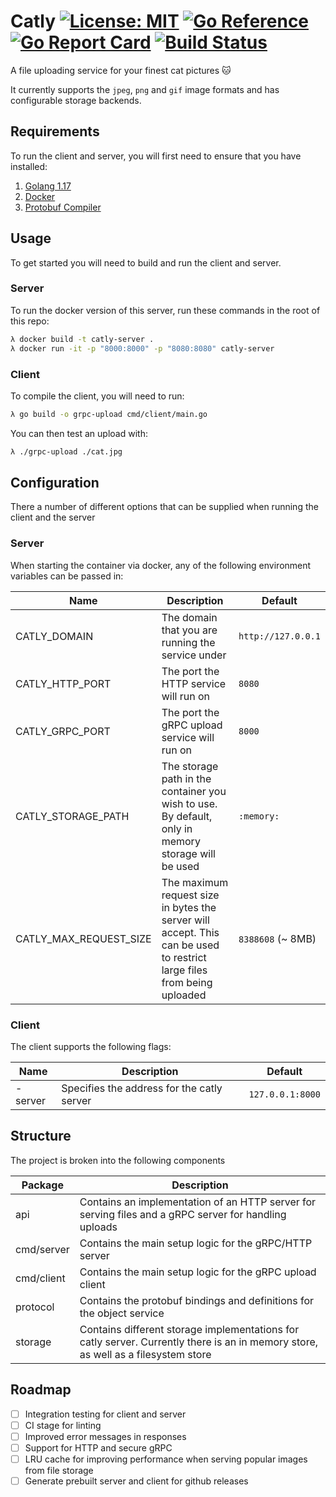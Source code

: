 # Catly [![License: MIT](https://img.shields.io/badge/License-MIT-yellow.svg)](https://opensource.org/licenses/MIT) [![Go Reference](https://pkg.go.dev/badge/github.com/joinself/catly.svg)](https://pkg.go.dev/github.com/joinself/catly) [![Go Report Card](https://goreportcard.com/badge/github.com/purehyperbole/catly)](https://goreportcard.com/report/github.com/purehyperbole/catly) [![Build Status](https://github.com/purehyperbole/catly/workflows/ci/badge.svg)](https://github.com/purehyperbole/catly/actions)

A file uploading service for your finest cat pictures 🐱

It currently supports the `jpeg`, `png` and `gif` image formats and has configurable storage backends.

## Requirements

To run the client and server, you will first need to ensure that you have installed:

1. [Golang 1.17](https://golang.org/doc/install)
2. [Docker](https://docs.docker.com/get-docker/)
3. [Protobuf Compiler](https://grpc.io/docs/protoc-installation/)

## Usage

To get started you will need to build and run the client and server.

### Server

To run the docker version of this server, run these commands in the root of this repo:

```sh
λ docker build -t catly-server .
λ docker run -it -p "8000:8000" -p "8080:8080" catly-server
```

### Client

To compile the client, you will need to run:
```sh
λ go build -o grpc-upload cmd/client/main.go
```

You can then test an upload with:

```sh
λ ./grpc-upload ./cat.jpg
```

## Configuration

There a number of different options that can be supplied when running the client and the server

### Server

When starting the container via docker, any of the following environment variables can be passed in:

| Name                   | Description                                                                                                            | Default            |
| ---------------------- | ---------------------------------------------------------------------------------------------------------------------- | ------------------ |
| CATLY_DOMAIN           | The domain that you are running the service under                                                                      | `http://127.0.0.1` |
| CATLY_HTTP_PORT        | The port the HTTP service will run on                                                                                  | `8080`             |
| CATLY_GRPC_PORT        | The port the gRPC upload service will run on                                                                           | `8000`             |
| CATLY_STORAGE_PATH     | The storage path in the container you wish to use. By default, only in memory storage will be used                     | `:memory:`         |
| CATLY_MAX_REQUEST_SIZE | The maximum request size in bytes the server will accept. This can be used to restrict large files from being uploaded | `8388608` (~ 8MB)  |

### Client

The client supports the following flags:

| Name    | Description                                | Default          |
| ------- | ------------------------------------------ | ---------------- |
| -server | Specifies the address for the catly server | `127.0.0.1:8000` |

## Structure

The project is broken into the following components

| Package    | Description                                                                                                                       |
| ---------- | --------------------------------------------------------------------------------------------------------------------------------- |
| api        | Contains an implementation of an HTTP server for serving files and a gRPC server for handling uploads                             |
| cmd/server | Contains the main setup logic for the gRPC/HTTP server                                                                            |
| cmd/client | Contains the main setup logic for the gRPC upload client                                                                          |
| protocol   | Contains the protobuf bindings and definitions for the object service                                                             |
| storage    | Contains different storage implementations for catly server. Currently there is an in memory store, as well as a filesystem store |

## Roadmap
- [ ] Integration testing for client and server
- [ ] CI stage for linting
- [ ] Improved error messages in responses
- [ ] Support for HTTP and secure gRPC
- [ ] LRU cache for improving performance when serving popular images from file storage
- [ ] Generate prebuilt server and client for github releases
